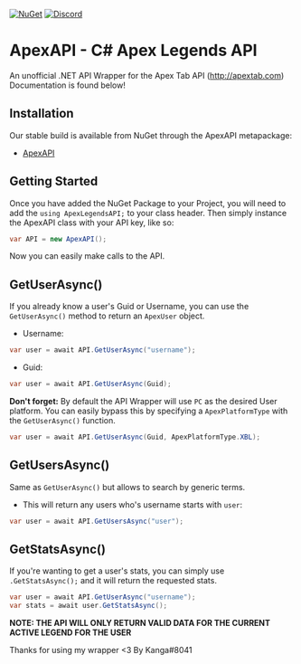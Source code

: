 [![NuGet](https://img.shields.io/badge/nuget-1.0.2-brightgreen.svg)](https://www.nuget.org/packages/ApexAPI/)
[![Discord](https://discordapp.com/api/guilds/548060839450640385/widget.png)](https://discord.gg/venV8Sz)

# ApexAPI - C# Apex Legends API
An unofficial .NET API Wrapper for the Apex Tab API (http://apextab.com)
Documentation is found below!

## Installation
Our stable build is available from NuGet through the ApexAPI metapackage:
- [ApexAPI](https://www.nuget.org/packages/ApexAPI/)

## Getting Started
Once you have added the NuGet Package to your Project, you will need to add the `using ApexLegendsAPI;` to your class header.
Then simply instance the ApexAPI class with your API key, like so:
```csharp
var API = new ApexAPI();
```
Now you can easily make calls to the API.

## GetUserAsync()
If you already know a user's Guid or Username, you can use the `GetUserAsync()` method to return an `ApexUser` object.
- Username:
```csharp
var user = await API.GetUserAsync("username");
```
- Guid:
```csharp
var user = await API.GetUserAsync(Guid);
```

**Don't forget:** By default the API Wrapper will use `PC` as the desired User platform. 
You can easily bypass this by specifying a `ApexPlatformType` with the `GetUserAsync()` function.
```csharp
var user = await API.GetUserAsync(Guid, ApexPlatformType.XBL);
```

## GetUsersAsync()
Same as `GetUserAsync()` but allows to search by generic terms.
- This will return any users who's username starts with `user`:
```csharp
var user = await API.GetUsersAsync("user");
```
  
## GetStatsAsync()
If you're wanting to get a user's stats, you can simply use `.GetStatsAsync();` and it will return the requested stats.
```csharp
var user = await API.GetUserAsync("username");
var stats = await user.GetStatsAsync();
```

**NOTE: THE API WILL ONLY RETURN VALID DATA FOR THE CURRENT ACTIVE LEGEND FOR THE USER**

Thanks for using my wrapper <3 By Kanga#8041
